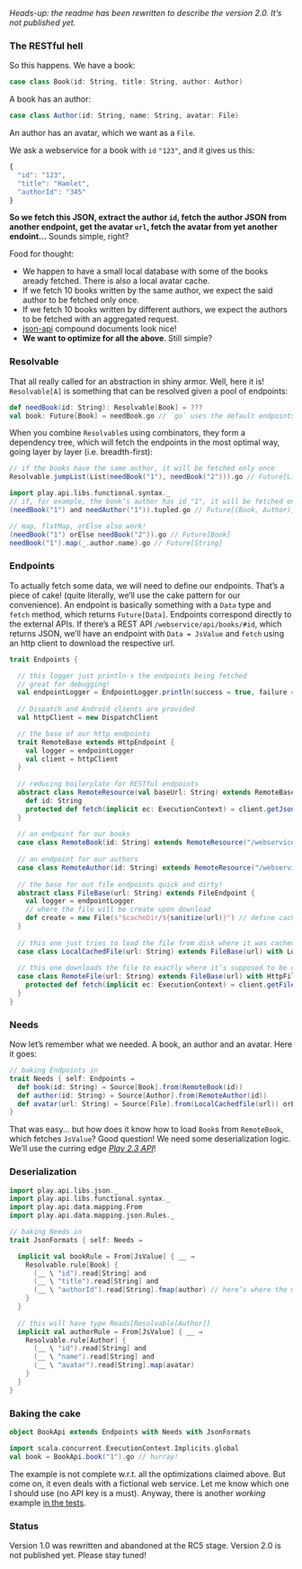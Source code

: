 *Heads-up: the readme has been rewritten to describe the version 2.0. It’s not published yet.*

### The RESTful hell

So this happens. We have a book:

```scala
case class Book(id: String, title: String, author: Author)
```

A book has an author:

```scala
case class Author(id: String, name: String, avatar: File)
```

An author has an avatar, which we want as a `File`.

We ask a webservice for a book with `id` `"123"`, and it gives us this:

```javascript
{
  "id": "123",
  "title": "Hamlet",
  "authorId": "345"
}
```

**So we fetch this JSON, extract the author `id`, fetch the author JSON from another endpoint, get the avatar `url`, fetch the avatar from yet another endoint...** Sounds simple, right?

Food for thought:

* We happen to have a small local database with some of the books aready fetched. There is also a local avatar cache.
* If we fetch 10 books written by the same author, we expect the said author to be fetched only once.
* If we fetch 10 books written by different authors, we expect the authors to be fetched with an aggregated request.
* [json-api](http://jsonapi.org/) compound documents look nice!
* **We want to optimize for all the above**. Still simple?

### Resolvable

That all really called for an abstraction in shiny armor. Well, here it is!
`Resolvable[A]` is something that can be resolved given a pool of endpoints:
```scala
def needBook(id: String): Resolvable[Book] = ???
val book: Future[Book] = needBook.go // `go` uses the default endpoints
```
When you combine `Resolvable`s using combinators, they form a dependency tree, which will fetch the endpoints
in the most optimal way, going layer by layer (i.e. breadth-first):
```scala
// if the books have the same author, it will be fetched only once
Resolvable.jumpList(List(needBook("1"), needBook("2"))).go // Future[List[Book]]

import play.api.libs.functional.syntax._
// if, for example, the book’s author has id "1", it will be fetched only once
(needBook("1") and needAuthor("1")).tupled.go // Future[(Book, Author)]

// map, flatMap, orElse also work!
(needBook("1") orElse needBook("2")).go // Future[Book]
needBook("1").map(_.author.name).go // Future[String]
```

### Endpoints

To actually fetch some data, we will need to define our endpoints. That’s a piece of cake!
(quite literally, we’ll use the cake pattern for our convenience). An endpoint is basically
something with a `Data` type and `fetch` method, which returns `Future[Data]`. Endpoints
correspond directly to the external APIs. If there’s a REST API `/webservice/api/books/#id`,
which returns JSON, we’ll have an endpoint with `Data = JsValue` and `fetch` using an http
client to download the respective url.

```scala
trait Endpoints {

  // this logger just println-s the endpoints being fetched
  // great for debugging!
  val endpointLogger = EndpointLogger.println(success = true, failure = false)
  
  // Dispatch and Android clients are provided
  val httpClient = new DispatchClient

  // the base of our http endpoints
  trait RemoteBase extends HttpEndpoint {
    val logger = endpointLogger
    val client = httpClient
  }
  
  // reducing boilerplate for RESTful endpoints
  abstract class RemoteResource(val baseUrl: String) extends RemoteBase with HttpJsonEndpoint {
    def id: String
    protected def fetch(implicit ec: ExecutionContext) = client.getJson(s"$baseUrl/$id")
  }
  
  // an endpoint for our books
  case class RemoteBook(id: String) extends RemoteResource("/webservice/api/books")
  
  // an endpoint for our authors
  case class RemoteAuthor(id: String) extends RemoteResource("/webservice/api/authors")
  
  // the base for out file endpoints quick and dirty!
  abstract class FileBase(url: String) extends FileEndpoint {
    val logger = endpointLogger
    // where the file will be create upon download
    def create = new File(s"$cacheDir/${sanitize(url)}") // define cacheDir and sanitize somewhere
  }
  
  // this one just tries to load the file from disk where it was cached
  case class LocalCachedFile(url: String) extends FileBase(url) with LocalFileEndpoint
  
  // this one downloads the file to exactly where it’s supposed to be cached
  case class RemoteFile(url: String) extends FileBase(url) with HttpFileEndpoint {
    protected def fetch(implicit ec: ExecutionContext) = client.getFile(url)
  }
}
```

### Needs

Now let’s remember what we needed. A book, an author and an avatar. Here it goes:

```scala
// baking Endpoints in
trait Needs { self: Endpoints ⇒
  def book(id: String) = Source[Book].from(RemoteBook(id))
  def author(id: String) = Source[Author].from(RemoteAuthor(id))
  def avatar(url: String) = Source[File].from(LocalCachedfile(url)) orElse Source[File].from(RemoteFile(url))
}
```

That was easy... but how does it know how to load `Book`s from `RemoteBook`, which fetches `JsValue`? Good question! We need some deserialization logic. We’ll use the curring edge [*Play 2.3 API*](http://jto.github.io/articles/play_new_validation_api/)!

### Deserialization

```scala
import play.api.libs.json._
import play.api.libs.functional.syntax._
import play.api.data.mapping.From
import play.api.data.mapping.json.Rules._

// baking Needs in
trait JsonFormats { self: Needs ⇒

  implicit val bookRule = From[JsValue] { __ ⇒
    Resolvable.rule[Book] {
      (__ \ "id").read[String] and
      (__ \ "title").read[String] and
      (__ \ "authorId").read[String].fmap(author) // here’s where the magic happens!
    }
  }
  
  // this will have type Reads[Resolvable[Author]]
  implicit val authorRule = From[JsValue] { __ ⇒
    Resolvable.rule[Author] {
      (__ \ "id").read[String] and
      (__ \ "name").read[String] and
      (__ \ "avatar").read[String].map(avatar)
    }
  }
}
```

### Baking the cake

```scala
object BookApi extends Endpoints with Needs with JsonFormats

import scala.concurrent.ExecutionContext.Implicits.global
val book = BookApi.book("1").go // hurray!
```

The example is not complete w.r.t. all the optimizations claimed above. But come on, it even deals with
a fictional web service. Let me know which one I should use (no API key is a must). Anyway, there is
another *working* example [in the tests](https://github.com/stanch/needs/blob/master/src/test/scala/org/needs/NeedSpec.scala).

### Status

Version 1.0 was rewritten and abandoned at the RC5 stage. Version 2.0 is not published yet. Please stay tuned!
